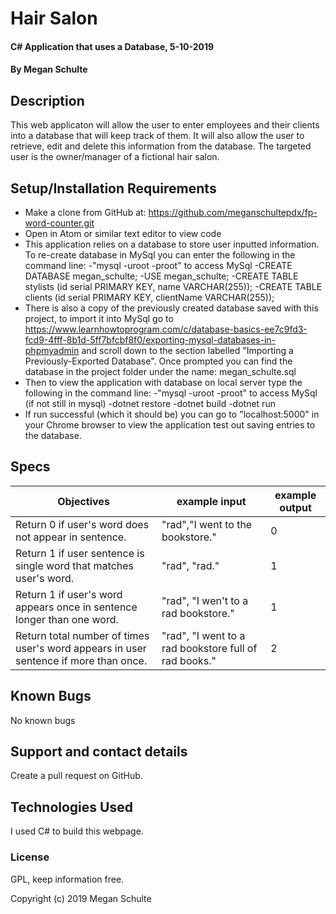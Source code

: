 # Hair Salon

#### C# Application that uses a Database, 5-10-2019

#### By Megan Schulte

## Description

This web applicaton will allow the user to enter employees and their clients into a database that will keep track of them. It will also allow the user to retrieve, edit and delete this information from the database. The targeted user is the owner/manager of a fictional hair salon.

## Setup/Installation Requirements

* Make a clone from GitHub at: https://github.com/meganschultepdx/fp-word-counter.git
* Open in Atom or similar text editor to view code
* This application relies on a database to store user inputted information. To re-create database in MySql you can enter the following in the command line:
    -"mysql -uroot -proot" to access MySql
    -CREATE DATABASE megan_schulte;
    -USE megan_schulte;
    -CREATE TABLE stylists (id serial PRIMARY KEY, name VARCHAR(255));
    -CREATE TABLE clients (id serial PRIMARY KEY, clientName VARCHAR(255));
* There is also a copy of the previously created database saved with this project, to import it into MySql go to https://www.learnhowtoprogram.com/c/database-basics-ee7c9fd3-fcd9-4fff-8b1d-5ff7bfcbf8f0/exporting-mysql-databases-in-phpmyadmin and scroll down to the section labelled "Importing a Previously-Exported Database". Once prompted you can find the database in the project folder under the name:  megan_schulte.sql  
* Then to view the application with database on local server type the following in the command line:
    -"mysql -uroot -proot" to access MySql (if not still in mysql)
    -dotnet restore
    -dotnet build
    -dotnet run
* If run successful (which it should be) you can go to "localhost:5000" in your Chrome browser to view the application test out saving entries to the database.
 
## Specs

|Objectives|example input|example output|
|-|-|-|
|Return 0 if user's word does not appear in sentence.| "rad","I went to the bookstore." | 0 |
|Return 1 if user sentence is single word that matches user's word.|"rad", "rad."|1|
|Return 1 if user's word appears once in sentence longer than one word.|"rad", "I wen't to a rad bookstore."| 1 |
|Return total number of times user's word appears in user sentence if more than once.|"rad", "I went to a rad bookstore full of rad books."| 2 |


## Known Bugs

No known bugs

## Support and contact details

Create a pull request on GitHub.

## Technologies Used

I used C# to build this webpage.

### License

GPL, keep information free.

Copyright (c) 2019 Megan Schulte
